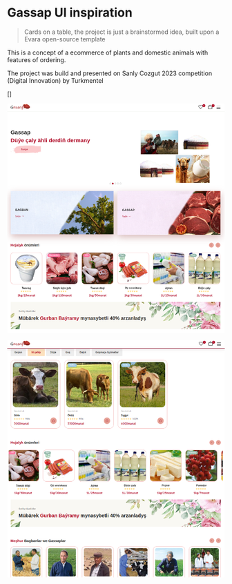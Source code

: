 # Gassap UI inspiration

> Cards on a table, the project is just a brainstormed idea, built upon a Evara open-source template

This is a concept of a ecommerce of plants and domestic animals with features of ordering.

The project was build and presented on Sanly Cozgut 2023 competition (Digital Innovation) by Turkmentel

[]

![Home Page](./home_page.png)

![Gassap Page](./gassap_page.png)
